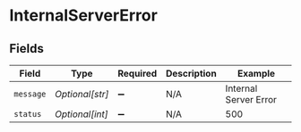 # InternalServerError


## Fields

| Field                 | Type                  | Required              | Description           | Example               |
| --------------------- | --------------------- | --------------------- | --------------------- | --------------------- |
| `message`             | *Optional[str]*       | :heavy_minus_sign:    | N/A                   | Internal Server Error |
| `status`              | *Optional[int]*       | :heavy_minus_sign:    | N/A                   | 500                   |